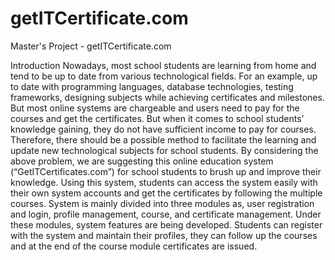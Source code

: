 # getITCertificate.com
Master's Project - getITCertificate.com


Introduction
Nowadays, most school students are learning from home and tend to be up to date from various technological fields. For an example, up to date with programming languages, database technologies, testing frameworks, designing subjects while achieving certificates and milestones. But most online systems are chargeable and users need to pay for the courses and get the certificates. But when it comes to school students’ knowledge gaining, they do not have sufficient income to pay for courses. Therefore, there should be a possible method to facilitate the learning and update new technological subjects for school students. 
By considering the above problem, we are suggesting this online education system (“GetITCertificates.com”) for school students to brush up and improve their knowledge. Using this system, students can access the system easily with their own system accounts and get the certificates by following the multiple courses. System is mainly divided into three modules as, user registration and login, profile management, course, and certificate management. Under these modules, system features are being developed. Students can register with the system and maintain their profiles, they can follow up the courses and at the end of the course module certificates are issued.
